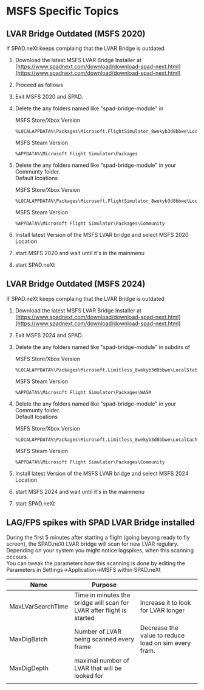 # MSFS Specific Topics



## LVAR Bridge Outdated (MSFS 2020)

If SPAD.neXt keeps complaing that the LVAR Bridge is outdated

1. Download the latest MSFS LVAR Bridge Installer at [https://www.spadnext.com/download/download-spad-next.html](https://www.spadnext.com/download/download-spad-next.html)
2. Proceed as follows
3. Exit MSFS 2020 and SPAD.
4.  Delete the any folders named like "spad-bridge-module" in

    MSFS Store/Xbox Version

    ```
    %LOCALAPPDATA%\Packages\Microsoft.FlightSimulator_8wekyb3d8bbwe\LocalState\Packages
    ```

    MSFS Steam Version

    ```
    %APPDATA%\Microsoft Flight Simulator\Packages
    ```
5.  Delete the any folders named like "spad-bridge-module" in your Communty folder.\
    Default lcoations

    MSFS Store/Xbox Version

    ```
    %LOCALAPPDATA%\Packages\Microsoft.FlightSimulator_8wekyb3d8bbwe\LocalCache\Packages\Community
    ```

    MSFS Steam Version

    ```
    %APPDATA%\Microsoft Flight Simulator\Packages\Community
    ```
6. Install latest Version of the MSFS LVAR bridge and select MSFS 2020 Location
7. start MSFS 2020 and wait until it's in the mainmenu
8. start SPAD.neXt

## LVAR Bridge Outdated (MSFS 2024)

If SPAD.neXt keeps complaing that the LVAR Bridge is outdated

1. Download the latest MSFS LVAR Bridge Installer at [https://www.spadnext.com/download/download-spad-next.html](https://www.spadnext.com/download/download-spad-next.html)
2. Exit MSFS 2024 and SPAD.
3.  Delete the any folders named like "spad-bridge-module" in subdirs of

    MSFS Store/Xbox Version

    ```
    %LOCALAPPDATA%\Packages\Microsoft.Limitless_8wekyb3d8bbwe\LocalState\WASM
    ```

    MSFS Steam Version

    ```
    %APPDATA%\Microsoft Flight Simulator\Packages\WASM
    ```
4.  Delete the any folders named like "spad-bridge-module" in your Communty folder.\
    Default lcoations

    MSFS Store/Xbox Version

    ```
    %LOCALAPPDATA%\Packages\Microsoft.Limitless_8wekyb3d8bbwe\LocalCache\Packages\Community
    ```

    MSFS Steam Version

    ```
    %APPDATA%\Microsoft Flight Simulator\Packages\Community
    ```
5. Install latest Version of the MSFS LVAR bridge and select MSFS 2024 Location
6. start MSFS 2024 and wait until it's in the mainmenu
7. start SPAD.neXt

## LAG/FPS spikes with SPAD LVAR Bridge installed

During the first 5 minutes after starting a flight (going beyong ready to fly screen), the SPAD.neXt LVAR bridge will scan for new LVAR regulary. Depending on your system you might notice lagspikes, when this scanning occours.\
You can tweak the parameters how this scanning is done by editing the Parameters in Settings->Application->MSFS within SPAD.neXt

| Name              | Purpose                                                               |                                                      |
| ----------------- | --------------------------------------------------------------------- | ---------------------------------------------------- |
| MaxLVarSearchTime | Time in minutes the bridge will scan for LVAR after flight is started | Increase it to look for LVAR longer                  |
| MaxDigBatch       | Number of LVAR being scanned every frame                              | Decrease the value to reduce load on sim every fram. |
| MaxDigDepth       | maximal number of LVAR that will be looked for                        |                                                      |
|                   |                                                                       |                                                      |

